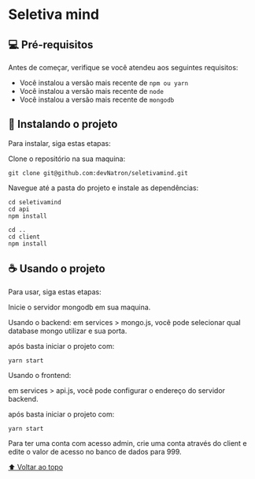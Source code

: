 # Seletiva mind

## 💻 Pré-requisitos

Antes de começar, verifique se você atendeu aos seguintes requisitos:

<!---Estes são apenas requisitos de exemplo. Adicionar, duplicar ou remover conforme necessário--->

- Você instalou a versão mais recente de `npm ou yarn`
- Você instalou a versão mais recente de `node`
- Você instalou a versão mais recente de `mongodb`

## 🚀 Instalando o projeto

Para instalar, siga estas etapas:

Clone o repositório na sua maquina:

```
git clone git@github.com:devNatron/seletivamind.git
```

Navegue até a pasta do projeto e instale as dependências:

```
cd seletivamind
cd api
npm install

cd ..
cd client
npm install
```

## ☕ Usando o projeto

Para usar, siga estas etapas:

Inicie o servidor mongodb em sua maquina.

Usando o backend:
em services > mongo.js, você pode selecionar qual database mongo utilizar e sua porta.

após basta iniciar o projeto com:

```
yarn start
```

Usando o frontend:

em services > api.js, você pode configurar o endereço do servidor backend.

após basta iniciar o projeto com:

```
yarn start
```

Para ter uma conta com acesso admin, crie uma conta através do client e edite o valor de acesso no banco de dados para 999.

[⬆ Voltar ao topo](#seletivamind)<br>
